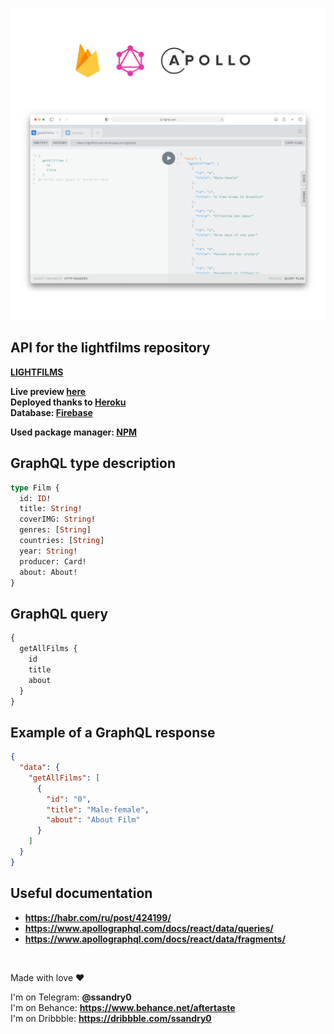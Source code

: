 ![API Presentation](md/__preview.png "API Presentation")

## API for the lightfilms repository

**[LIGHTFILMS]**

**Live preview [here]** \
**Deployed thanks to [Heroku]** \
**Database: [Firebase]**

**Used package manager: [NPM]**

## GraphQL type description

```graphql
type Film {
  id: ID!
  title: String!
  coverIMG: String!
  genres: [String]
  countries: [String]
  year: String!
  producer: Card!
  about: About!
}
```

## GraphQL query

```graphql
{
  getAllFilms {
    id
    title
    about
  }
}
```

## Example of a GraphQL response

```json
{
  "data": {
    "getAllFilms": [
      {
        "id": "0",
        "title": "Male-female",
        "about": "About Film"
      }
    ]
  }
}
```

## Useful documentation

- **https://habr.com/ru/post/424199/**
- **https://www.apollographql.com/docs/react/data/queries/**
- **https://www.apollographql.com/docs/react/data/fragments/**

<br />

Made with love ❤️

I'm on Telegram: **@ssandry0** \
I'm on Behance: **https://www.behance.net/aftertaste** \
I'm on Dribbble: **https://dribbble.com/ssandry0**

[lightfilms]: https://github.com/ssandry/lightfilms
[here]: https://lightfilms-api.herokuapp.com/graphql
[firebase]: https://firebase.google.com/
[heroku]: https://dashboard.heroku.com/
[nodejs]: https://dashboard.heroku.com/
[npm]: https://www.npmjs.com/
